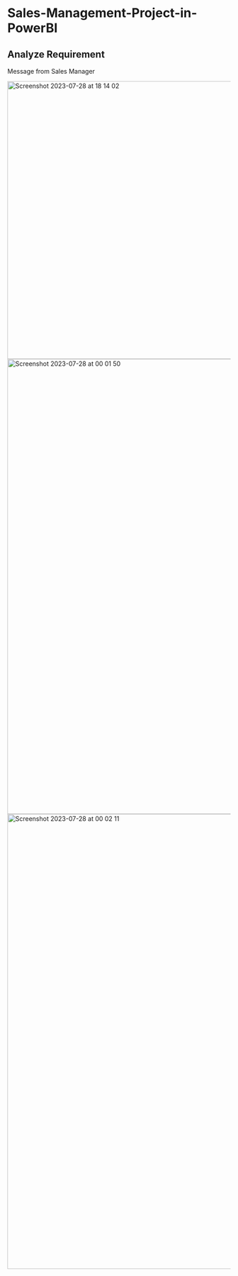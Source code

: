 # Sales-Management-Project-in-PowerBI

## Analyze Requirement

Message from Sales Manager

<img width="627" alt="Screenshot 2023-07-28 at 18 14 02" src="https://github.com/ChloeM1515/Sales-Management-Project-in-PowerBI/assets/130263988/ecc6a3e2-ab91-47bc-b94a-ee8eb430beda">


<img width="1027" alt="Screenshot 2023-07-28 at 00 01 50" src="https://github.com/ChloeM1515/PowerBI-project/assets/130263988/0a9d0b4f-7c97-49f0-be53-ccff24919c3a">


<img width="1027" alt="Screenshot 2023-07-28 at 00 02 11" src="https://github.com/ChloeM1515/PowerBI-project/assets/130263988/8e486d94-9311-4437-b04d-5114f278fdd6">
